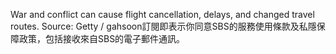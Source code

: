 War and conflict can cause flight cancellation, delays, and changed travel routes. Source: Getty / gahsoon訂閱即表示你同意SBS的服務使用條款及私隱保障政策，包括接收來自SBS的電子郵件通訊。